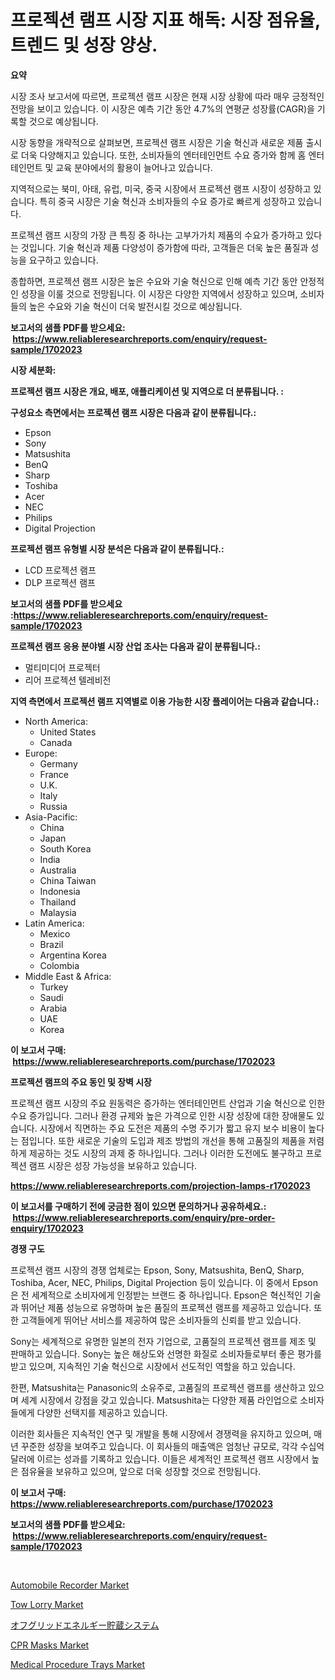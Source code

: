 <p><h1>프로젝션 램프 시장 지표 해독: 시장 점유율, 트렌드 및 성장 양상.</h1></p><p><strong>요약</strong></p>
<p><p>시장 조사 보고서에 따르면, 프로젝션 램프 시장은 현재 시장 상황에 따라 매우 긍정적인 전망을 보이고 있습니다. 이 시장은 예측 기간 동안 4.7%의 연평균 성장률(CAGR)을 기록할 것으로 예상됩니다.</p><p>시장 동향을 개략적으로 살펴보면, 프로젝션 램프 시장은 기술 혁신과 새로운 제품 출시로 더욱 다양해지고 있습니다. 또한, 소비자들의 엔터테인먼트 수요 증가와 함께 홈 엔터테인먼트 및 교육 분야에서의 활용이 늘어나고 있습니다.</p><p>지역적으로는 북미, 아태, 유럽, 미국, 중국 시장에서 프로젝션 램프 시장이 성장하고 있습니다. 특히 중국 시장은 기술 혁신과 소비자들의 수요 증가로 빠르게 성장하고 있습니다.</p><p>프로젝션 램프 시장의 가장 큰 특징 중 하나는 고부가가치 제품의 수요가 증가하고 있다는 것입니다. 기술 혁신과 제품 다양성이 증가함에 따라, 고객들은 더욱 높은 품질과 성능을 요구하고 있습니다.</p><p>종합하면, 프로젝션 램프 시장은 높은 수요와 기술 혁신으로 인해 예측 기간 동안 안정적인 성장을 이룰 것으로 전망됩니다. 이 시장은 다양한 지역에서 성장하고 있으며, 소비자들의 높은 수요와 기술 혁신이 더욱 발전시킬 것으로 예상됩니다.</p></p>
<p><strong>보고서의 샘플 PDF를 받으세요: &nbsp;<a href="https://www.reliableresearchreports.com/enquiry/request-sample/1702023">https://www.reliableresearchreports.com/enquiry/request-sample/1702023</a></strong></p>
<p><strong>시장 세분화:</strong></p>
<p><strong> 프로젝션 램프 시장은 개요, 배포, 애플리케이션 및 지역으로 더 분류됩니다. :</strong></p>
<p><strong>구성요소 측면에서는 프로젝션 램프 시장은 다음과 같이 분류됩니다.:</strong></p>
<p><ul><li>Epson</li><li>Sony</li><li>Matsushita</li><li>BenQ</li><li>Sharp</li><li>Toshiba</li><li>Acer</li><li>NEC</li><li>Philips</li><li>Digital Projection</li></ul></p>
<p><strong> 프로젝션 램프 유형별 시장 분석은 다음과 같이 분류됩니다.:</strong></p>
<p><ul><li>LCD 프로젝션 램프</li><li>DLP 프로젝션 램프</li></ul></p>
<p><strong>보고서의 샘플 PDF를 받으세요 :<a href="https://www.reliableresearchreports.com/enquiry/request-sample/1702023">https://www.reliableresearchreports.com/enquiry/request-sample/1702023</a></strong></p>
<p><strong> 프로젝션 램프 응용 분야별 시장 산업 조사는 다음과 같이 분류됩니다.:</strong></p>
<p><ul><li>멀티미디어 프로젝터</li><li>리어 프로젝션 텔레비전</li></ul></p>
<p><strong>지역 측면에서 프로젝션 램프 지역별로 이용 가능한 시장 플레이어는 다음과 같습니다.:</strong></p>
<p><ul>
    <li>
        North America:
        <ul>
            <li>United States</li>
            <li>Canada</li>
        </ul>
    </li>
    <li>
        Europe:
        <ul>
            <li>Germany</li>
            <li>France</li>
            <li>U.K.</li>
            <li>Italy</li>
            <li>Russia</li>
        </ul>
    </li>
    <li>
        Asia-Pacific:
        <ul>
            <li>China</li>
            <li>Japan</li>
            <li>South Korea</li>
            <li>India</li>
            <li>Australia</li>
            <li>China Taiwan</li>
            <li>Indonesia</li>
            <li>Thailand</li>
            <li>Malaysia</li>
        </ul>
    </li>
    <li>
        Latin America:
        <ul>
            <li>Mexico</li>
            <li>Brazil</li>
            <li>Argentina Korea</li>
            <li>Colombia</li>
        </ul>
    </li>
    <li>
        Middle East & Africa:
        <ul>
            <li>Turkey</li>
            <li>Saudi</li>
            <li>Arabia</li>
            <li>UAE</li>
            <li>Korea</li>
        </ul>
    </li>
    </ul></p>
<p><strong>이 보고서 구매: &nbsp;<a href="https://www.reliableresearchreports.com/purchase/1702023">https://www.reliableresearchreports.com/purchase/1702023</a></strong></p>
<p><strong>프로젝션 램프의 주요 동인 및 장벽 시장</strong></p>
<p><p>프로젝션 램프 시장의 주요 원동력은 증가하는 엔터테인먼트 산업과 기술 혁신으로 인한 수요 증가입니다. 그러나 환경 규제와 높은 가격으로 인한 시장 성장에 대한 장애물도 있습니다. 시장에서 직면하는 주요 도전은 제품의 수명 주기가 짧고 유지 보수 비용이 높다는 점입니다. 또한 새로운 기술의 도입과 제조 방법의 개선을 통해 고품질의 제품을 저렴하게 제공하는 것도 시장의 과제 중 하나입니다. 그러나 이러한 도전에도 불구하고 프로젝션 램프 시장은 성장 가능성을 보유하고 있습니다.</p></p>
<p><strong><a href="https://www.reliableresearchreports.com/projection-lamps-r1702023">https://www.reliableresearchreports.com/projection-lamps-r1702023</a></strong></p>
<p><strong>이 보고서를 구매하기 전에 궁금한 점이 있으면 문의하거나 공유하세요.: &nbsp;<a href="https://www.reliableresearchreports.com/enquiry/pre-order-enquiry/1702023">https://www.reliableresearchreports.com/enquiry/pre-order-enquiry/1702023</a></strong></p>
<p><strong>경쟁 구도</strong></p>
<p><p>프로젝션 램프 시장의 경쟁 업체로는 Epson, Sony, Matsushita, BenQ, Sharp, Toshiba, Acer, NEC, Philips, Digital Projection 등이 있습니다. 이 중에서 Epson은 전 세계적으로 소비자에게 인정받는 브랜드 중 하나입니다. Epson은 혁신적인 기술과 뛰어난 제품 성능으로 유명하며 높은 품질의 프로젝션 램프를 제공하고 있습니다. 또한 고객들에게 뛰어난 서비스를 제공하여 많은 소비자들의 신뢰를 받고 있습니다.</p><p>Sony는 세계적으로 유명한 일본의 전자 기업으로, 고품질의 프로젝션 램프를 제조 및 판매하고 있습니다. Sony는 높은 해상도와 선명한 화질로 소비자들로부터 좋은 평가를 받고 있으며, 지속적인 기술 혁신으로 시장에서 선도적인 역할을 하고 있습니다.</p><p>한편, Matsushita는 Panasonic의 소유주로, 고품질의 프로젝션 램프를 생산하고 있으며 세계 시장에서 강점을 갖고 있습니다. Matsushita는 다양한 제품 라인업으로 소비자들에게 다양한 선택지를 제공하고 있습니다.</p><p>이러한 회사들은 지속적인 연구 및 개발을 통해 시장에서 경쟁력을 유지하고 있으며, 매년 꾸준한 성장을 보여주고 있습니다. 이 회사들의 매출액은 엄청난 규모로, 각각 수십억 달러에 이르는 성과를 기록하고 있습니다. 이들은 세계적인 프로젝션 램프 시장에서 높은 점유율을 보유하고 있으며, 앞으로 더욱 성장할 것으로 전망됩니다.</p></p>
<p><strong>이 보고서 구매: &nbsp; <a href="https://www.reliableresearchreports.com/purchase/1702023">https://www.reliableresearchreports.com/purchase/1702023</a></strong></p>
<p><strong>보고서의 샘플 PDF를 받으세요: &nbsp;<a href="https://www.reliableresearchreports.com/enquiry/request-sample/1702023">https://www.reliableresearchreports.com/enquiry/request-sample/1702023</a></strong><strong></strong></p>
<p>&nbsp;</p>
<p><p><a href="https://www.linkedin.com/pulse/automobile-recorder-market-research-report-unlocks-analysis-rihbe?trackingId=NMA1bra%2FiJLCjuNuwo0CGg%3D%3D">Automobile Recorder Market</a></p><p><a href="https://www.linkedin.com/pulse/tow-lorry-market-research-report-provides-thorough-industry-er4jc?trackingId=rPq1ox%2Btc2J3S%2B4IID8ojw%3D%3D">Tow Lorry Market</a></p><p><a href="https://github.com/zoetazuur/Market-Research-Report-List-1/blob/main/449359523362.md">オフグリッドエネルギー貯蔵システム</a></p><p><a href="https://github.com/guneycigdem35/Market-Research-Report-List-2/blob/main/cpr-masks-market.md">CPR Masks Market</a></p><p><a href="https://github.com/biheemgalvinlouises6hokrh3h/Market-Research-Report-List-2/blob/main/medical-procedure-trays-market.md">Medical Procedure Trays Market</a></p></p>